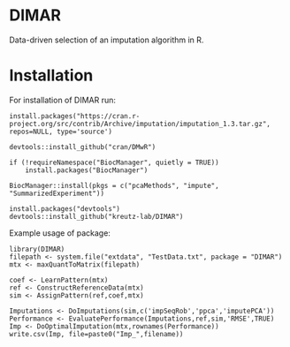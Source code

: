 # DIMAR
Data-driven selection of an imputation algorithm in R.

# Installation

For installation of DIMAR run:
```
install.packages("https://cran.r-project.org/src/contrib/Archive/imputation/imputation_1.3.tar.gz", repos=NULL, type='source')

devtools::install_github("cran/DMwR")

if (!requireNamespace("BiocManager", quietly = TRUE))
    install.packages("BiocManager")

BiocManager::install(pkgs = c("pcaMethods", "impute", "SummarizedExperiment"))

install.packages("devtools")
devtools::install_github("kreutz-lab/DIMAR")
```

Example usage of package:
```
library(DIMAR)
filepath <- system.file("extdata", "TestData.txt", package = "DIMAR")
mtx <- maxQuantToMatrix(filepath)

coef <- LearnPattern(mtx)
ref <- ConstructReferenceData(mtx)
sim <- AssignPattern(ref,coef,mtx)

Imputations <- DoImputations(sim,c('impSeqRob','ppca','imputePCA'))
Performance <- EvaluatePerformance(Imputations,ref,sim,'RMSE',TRUE)
Imp <- DoOptimalImputation(mtx,rownames(Performance))
write.csv(Imp, file=paste0("Imp_",filename))
```
